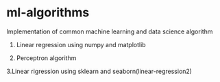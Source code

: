 # ml-algorithms
Implementation of common machine learning and data science algorithm

1. Linear regression using numpy and matplotlib

2. Perceptron algorithm

  3.Linear rigression using sklearn and seaborn(linear-regression2)
